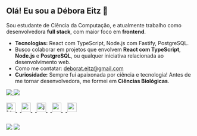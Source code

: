 ## Olá! Eu sou a Débora Eitz 👋

Sou estudante de Ciência da Computação, e atualmente trabalho como desenvolvedora **full stack**, com maior foco em **frontend**.  

- **Tecnologias:** React com TypeScript, Node.js com Fastify, PostgreSQL.  
- Busco colaborar em projetos que envolvem **React com TypeScript**, **Node.js** e **PostgreSQL**, ou qualquer iniciativa relacionada ao desenvolvimento web.  
- Como me contatar: [deborat.eitz@gmail.com](mailto:deborat.eitz@gmail.com)  
- **Curiosidade:** Sempre fui apaixonada por ciência e tecnologia! Antes de me tornar desenvolvedora, me formei em **Ciências Biológicas**.
  
<div>
  <a href="https://github.com/deboraeitz">
  <img height:"180em" src="https://github-redme-stats.vercel.app/api?username=deboraeitz&show_icons=true&theme=tokyonight&include_all_commits=true&count_private=true"/>
  <img height:"189em" src="https://github-readme-stats.vercel.app/api/top-langs/?username=deboraeitz&layout=compact&langs_counts=16&theme=tokyonight"/>
</div>

<div style="display: inline_block"><br>
  <img src="https://cdn.jsdelivr.net/gh/devicons/devicon/icons/html5/html5-original.svg" height="25" alt="html5 logo"  />
  <img width="8" />
  <img src="https://cdn.jsdelivr.net/gh/devicons/devicon/icons/css3/css3-original.svg" height="25" alt="css3 logo"  />
  <img width="8" />
  <img src="https://cdn.jsdelivr.net/gh/devicons/devicon/icons/javascript/javascript-plain.svg" height="25" alt="javascript logo"  />
  <img width="8" />
  <img src="https://cdn.jsdelivr.net/gh/devicons/devicon/icons/react/react-original.svg" height="25" alt="react logo"  />
  <img width="8" />
  <img src="https://cdn.jsdelivr.net/gh/devicons/devicon/icons/postgresql/postgresql-original.svg" height="25" alt="postgresql logo"  />
</div>

 ##

 <div> 
  <a href = "mailto:deborat.eitz@gmail.com"><img src="https://img.shields.io/badge/-Gmail-%23333?style=for-the-badge&logo=gmail&logoColor=white" target="_blank"></a>
  <a href="https://www.linkedin.com/in/deboraeitz/" target="_blank"><img src="https://img.shields.io/badge/-LinkedIn-%230077B5?style=for-the-badge&logo=linkedin&logoColor=white" target="_blank"></a> 
  
</div>
